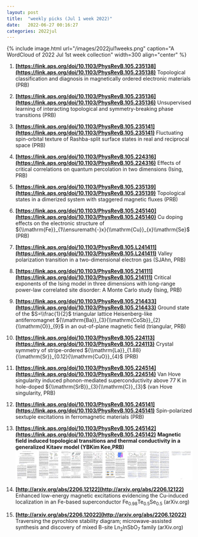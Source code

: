 ```yaml
---
layout: post
title:  "weekly picks (Jul 1 week 2022)"
date:   2022-06-27 00:16:27
categories: 2022jul
---
```


{% include image.html url="/images/2022jul1weeks.png" caption="A WordCloud of 2022 Jul 1st week collection" width=300 align="center" %}


1. **[https://link.aps.org/doi/10.1103/PhysRevB.105.235138](https://link.aps.org/doi/10.1103/PhysRevB.105.235138)** Topological classification and diagnosis in magnetically ordered electronic materials (PRB)

1. **[https://link.aps.org/doi/10.1103/PhysRevB.105.235136](https://link.aps.org/doi/10.1103/PhysRevB.105.235136)** Unsupervised learning of interacting topological and symmetry-breaking phase transitions (PRB)

1. **[https://link.aps.org/doi/10.1103/PhysRevB.105.235141](https://link.aps.org/doi/10.1103/PhysRevB.105.235141)** Fluctuating spin-orbital texture of Rashba-split surface states in real and reciprocal space (PRB)

1. **[https://link.aps.org/doi/10.1103/PhysRevB.105.224316](https://link.aps.org/doi/10.1103/PhysRevB.105.224316)** Effects of critical correlations on quantum percolation in two dimensions (Ising, PRB)

1. **[https://link.aps.org/doi/10.1103/PhysRevB.105.235139](https://link.aps.org/doi/10.1103/PhysRevB.105.235139)** Topological states in a dimerized system with staggered magnetic fluxes (PRB)

1. **[https://link.aps.org/doi/10.1103/PhysRevB.105.245140](https://link.aps.org/doi/10.1103/PhysRevB.105.245140)** Cu doping effects on the electronic structure of ${\\mathrm{Fe}}_{1\\ensuremath{-}x}{\\mathrm{Cu}}_{x}\\mathrm{Se}$ (PRB)

1. **[https://link.aps.org/doi/10.1103/PhysRevB.105.L241411](https://link.aps.org/doi/10.1103/PhysRevB.105.L241411)** Valley polarization transition in a two-dimensional electron gas (SJAhn, PRB)

1. **[https://link.aps.org/doi/10.1103/PhysRevB.105.214111](https://link.aps.org/doi/10.1103/PhysRevB.105.214111)** Critical exponents of the Ising model in three dimensions with long-range power-law correlated site disorder: A Monte Carlo study (Ising, PRB)

1. **[https://link.aps.org/doi/10.1103/PhysRevB.105.214433](https://link.aps.org/doi/10.1103/PhysRevB.105.214433)** Ground state of the $S=\\frac{1}{2}$ triangular lattice Heisenberg-like antiferromagnet ${\\mathrm{Ba}}_{3}{\\mathrm{CoSb}}_{2}{\\mathrm{O}}_{9}$ in an out-of-plane magnetic field (triangular, PRB)

1. **[https://link.aps.org/doi/10.1103/PhysRevB.105.224113](https://link.aps.org/doi/10.1103/PhysRevB.105.224113)** Crystal symmetry of stripe-ordered ${\\mathrm{La}}_{1.88}{\\mathrm{Sr}}_{0.12}{\\mathrm{CuO}}_{4}$ (PRB)

1. **[https://link.aps.org/doi/10.1103/PhysRevB.105.224514](https://link.aps.org/doi/10.1103/PhysRevB.105.224514)** Van Hove singularity induced phonon-mediated superconductivity above 77 K in hole-doped ${\\mathrm{SrB}}_{3}{\\mathrm{C}}_{3}$ (van Hove singularity, PRB)

1. **[https://link.aps.org/doi/10.1103/PhysRevB.105.245141](https://link.aps.org/doi/10.1103/PhysRevB.105.245141)** Spin-polarized sextuple excitations in ferromagnetic materials (PRB)

1. **[https://link.aps.org/doi/10.1103/PhysRevB.105.245142](https://link.aps.org/doi/10.1103/PhysRevB.105.245142)** **Magnetic field induced topological transitions and thermal conductivity in a generalized Kitaev model (YBKim Kee,PRB)** ![](/images/PhysRevB.105.245142.pdf.jpg)



1. **[http://arxiv.org/abs/2206.12122](http://arxiv.org/abs/2206.12122)** Enhanced low-energy magnetic excitations evidencing the Cu-induced localization in an Fe-based superconductor Fe$_{0.98}$Te$_{0.5}$Se$_{0.5}$ (arXiv.org)

1. **[http://arxiv.org/abs/2206.12022](http://arxiv.org/abs/2206.12022)** Traversing the pyrochlore stability diagram; microwave-assisted synthesis and discovery of mixed B-site Ln$_2$InSbO$_7$ family (arXiv.org)
